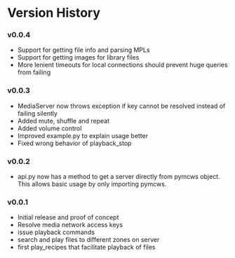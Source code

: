 # Version History
### v0.0.4
* Support for getting file info and parsing MPLs
* Support for getting images for library files
* More lenient timeouts for local connections should prevent huge queries from failing

### v0.0.3
* MediaServer now throws exception if key cannot be resolved instead of failing silently
* Added mute, shuffle and repeat
* Added volume control
* Improved example.py to explain usage better
* Fixed wrong behavior of playback_stop

### v0.0.2
* api.py now has a method to get a server directly from pymcws object. This allows basic usage by only importing pymcws.   

### v0.0.1
* Initial release and proof of concept
* Resolve media network access keys
* issue playback commands
* search and play files to different zones on server
* first play_recipes that facilitate playback of files  
